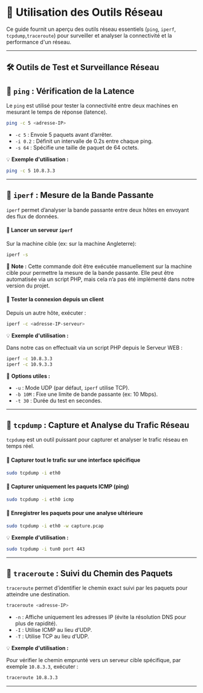 # 📡 Utilisation des Outils Réseau

Ce guide fournit un aperçu des outils réseau essentiels (`ping`, `iperf`, `tcpdump`,`traceroute`) pour surveiller et analyser la connectivité et la performance d'un réseau.

---

## 🛠 Outils de Test et Surveillance Réseau

## 🔹 `ping` : Vérification de la Latence

Le `ping` est utilisé pour tester la connectivité entre deux machines en mesurant le temps de réponse (latence).

```sh
ping -c 5 <adresse-IP>
```

- `-c 5` : Envoie 5 paquets avant d’arrêter.
- `-i 0.2` : Définit un intervalle de 0.2s entre chaque ping.
- `-s 64` : Spécifie une taille de paquet de 64 octets.

💡 **Exemple d'utilisation :**

```sh
ping -c 5 10.8.3.3
```

---

## 🔹 `iperf` : Mesure de la Bande Passante

`iperf` permet d’analyser la bande passante entre deux hôtes en envoyant des flux de données.

#### 🔸 Lancer un serveur `iperf`

Sur la machine cible (ex: sur la machine Angleterre):

```sh
iperf -s
```

📌 **Note :** Cette commande doit être exécutée manuellement sur la machine cible pour permettre la mesure de la bande passante. Elle peut être automatisée via un script PHP, mais cela n’a pas été implémenté dans notre version du projet.

#### 🔸 Tester la connexion depuis un client

Depuis un autre hôte, exécuter :

```sh
iperf -c <adresse-IP-serveur>
```

💡 **Exemple d'utilisation :**

Dans notre cas on effectuait via un script PHP depuis le Serveur WEB :

```sh
iperf -c 10.8.3.3
iperf -c 10.9.3.3
```

🔹 **Options utiles :**

- `-u` : Mode UDP (par défaut, `iperf` utilise TCP).
- `-b 10M` : Fixe une limite de bande passante (ex: 10 Mbps).
- `-t 30` : Durée du test en secondes.

---

## 🔹 `tcpdump` : Capture et Analyse du Trafic Réseau

`tcpdump` est un outil puissant pour capturer et analyser le trafic réseau en temps réel.

#### 🔸 Capturer tout le trafic sur une interface spécifique

```sh
sudo tcpdump -i eth0
```

#### 🔸 Capturer uniquement les paquets ICMP (ping)

```sh
sudo tcpdump -i eth0 icmp
```

#### 🔸 Enregistrer les paquets pour une analyse ultérieure

```sh
sudo tcpdump -i eth0 -w capture.pcap
```

💡 **Exemple d'utilisation :**

```sh
sudo tcpdump -i tun0 port 443
```

---

## 🔹 `traceroute` : Suivi du Chemin des Paquets

`traceroute` permet d’identifier le chemin exact suivi par les paquets pour atteindre une destination.

```sh
traceroute <adresse-IP>
```

- `-n` : Affiche uniquement les adresses IP (évite la résolution DNS pour plus de rapidité).
- `-I` : Utilise ICMP au lieu d’UDP.
- `-T` : Utilise TCP au lieu d’UDP.

💡 **Exemple d'utilisation :**

Pour vérifier le chemin emprunté vers un serveur cible spécifique, par exemple `10.8.3.3`, exécuter :

```sh
traceroute 10.8.3.3
```

---

